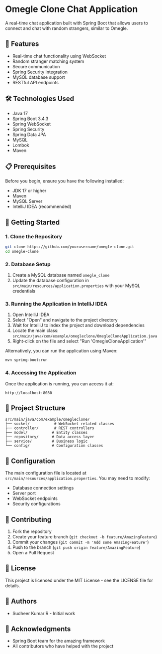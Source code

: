# Omegle Clone Chat Application

A real-time chat application built with Spring Boot that allows users to connect and chat with random strangers, similar to Omegle.

## 🚀 Features

- Real-time chat functionality using WebSocket
- Random stranger matching system
- Secure communication
- Spring Security integration
- MySQL database support
- RESTful API endpoints

## 🛠️ Technologies Used

- Java 17
- Spring Boot 3.4.3
- Spring WebSocket
- Spring Security
- Spring Data JPA
- MySQL
- Lombok
- Maven

## 📋 Prerequisites

Before you begin, ensure you have the following installed:
- JDK 17 or higher
- Maven
- MySQL Server
- IntelliJ IDEA (recommended)

## 🚀 Getting Started

### 1. Clone the Repository
```bash
git clone https://github.com/yourusername/omegle-clone.git
cd omegle-clone
```

### 2. Database Setup
1. Create a MySQL database named `omegle_clone`
2. Update the database configuration in `src/main/resources/application.properties` with your MySQL credentials

### 3. Running the Application in IntelliJ IDEA

1. Open IntelliJ IDEA
2. Select "Open" and navigate to the project directory
3. Wait for IntelliJ to index the project and download dependencies
4. Locate the main class: `src/main/java/com/example/omegleclone/OmegleCloneApplication.java`
5. Right-click on the file and select "Run 'OmegleCloneApplication'"

Alternatively, you can run the application using Maven:
```bash
mvn spring-boot:run
```

### 4. Accessing the Application
Once the application is running, you can access it at:
```
http://localhost:8080
```

## 📁 Project Structure

```
src/main/java/com/example/omegleclone/
├── socket/           # WebSocket related classes
├── controller/       # REST controllers
├── model/           # Entity classes
├── repository/      # Data access layer
├── service/         # Business logic
└── config/          # Configuration classes
```

## 🔧 Configuration

The main configuration file is located at `src/main/resources/application.properties`. You may need to modify:
- Database connection settings
- Server port
- WebSocket endpoints
- Security configurations

## 🤝 Contributing

1. Fork the repository
2. Create your feature branch (`git checkout -b feature/AmazingFeature`)
3. Commit your changes (`git commit -m 'Add some AmazingFeature'`)
4. Push to the branch (`git push origin feature/AmazingFeature`)
5. Open a Pull Request

## 📝 License

This project is licensed under the MIT License - see the LICENSE file for details.

## 👥 Authors

- Sudheer Kumar R - Initial work

## 🙏 Acknowledgments

- Spring Boot team for the amazing framework
- All contributors who have helped with the project
